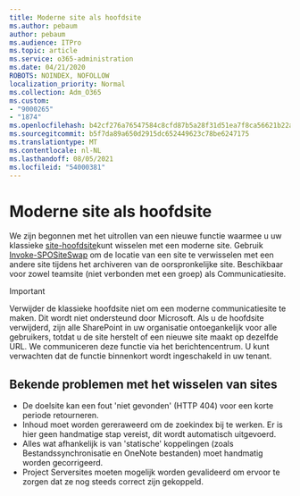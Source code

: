 ```yaml
---
title: Moderne site als hoofdsite
ms.author: pebaum
author: pebaum
ms.audience: ITPro
ms.topic: article
ms.service: o365-administration
ms.date: 04/21/2020
ROBOTS: NOINDEX, NOFOLLOW
localization_priority: Normal
ms.collection: Adm_O365
ms.custom:
- "9000265"
- "1874"
ms.openlocfilehash: b42cf276a76547584c8cfd87b5a28f31d51ea7f8ca56621b22aeef01e4613ce6
ms.sourcegitcommit: b5f7da89a650d2915dc652449623c78be6247175
ms.translationtype: MT
ms.contentlocale: nl-NL
ms.lasthandoff: 08/05/2021
ms.locfileid: "54000381"
---
```

# <a name="modern-site-as-root-site"></a>Moderne site als hoofdsite

We zijn begonnen met het uitrollen van een nieuwe functie waarmee u uw klassieke [site-hoofdsite](https://docs.microsoft.com/sharepoint/modern-root-site)kunt wisselen met een moderne site. Gebruik [Invoke-SPOSiteSwap](https://docs.microsoft.com/powershell/module/sharepoint-online/invoke-spositeswap?view=sharepoint-ps) om de locatie van een site te verwisselen met een andere site tijdens het archiveren van de oorspronkelijke site. Beschikbaar voor zowel teamsite (niet verbonden met een groep) als Communicatiesite.

>[!Important]
> Verwijder de klassieke hoofdsite niet om een moderne communicatiesite te maken. Dit wordt niet ondersteund door Microsoft. Als u de hoofdsite verwijderd, zijn alle SharePoint in uw organisatie ontoegankelijk voor alle gebruikers, totdat u de site herstelt of een nieuwe site maakt op dezelfde URL. We communiceren deze functie via het berichtencentrum. U kunt verwachten dat de functie binnenkort wordt ingeschakeld in uw tenant.

## <a name="known-issues-with-swapping-sites"></a>Bekende problemen met het wisselen van sites
- De doelsite kan een fout 'niet gevonden' (HTTP 404) voor een korte periode retourneren.
- Inhoud moet worden gereraweerd om de zoekindex bij te werken. Er is hier geen handmatige stap vereist, dit wordt automatisch uitgevoerd.
- Alles wat afhankelijk is van 'statische' koppelingen (zoals Bestandssynchronisatie en OneNote bestanden) moet handmatig worden gecorrigeerd.
- Project Serversites moeten mogelijk worden gevalideerd om ervoor te zorgen dat ze nog steeds correct zijn gekoppeld. 
